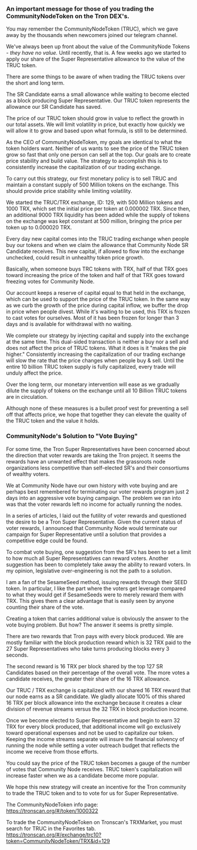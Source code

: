 
### An important message for those of you trading the CommunityNodeToken on the Tron DEX's.



You may remember the CommunityNodeToken (TRUC), which we gave away by the thousands when newcomers joined our telegram channel. 

We've always been up front about the value of the CommunityNode Tokens - *they have no value.* Until recently, that is. A few weeks ago we started to apply our share of the Super Representative allowance to the value of the TRUC token.

There are some things to be aware of when trading the TRUC tokens over the short and long term. 

The SR Candidate earns a small allowance while waiting to become elected as a block producing Super Representative. Our TRUC token represents the allowance our SR Candidate has saved. 

The price of our TRUC token should grow in value to reflect the growth in our total assets. We will limit volatility in price, but exactly how quickly we will allow it to grow and based upon what formula, is still to be determined.

As the CEO of CommunityNodeToken, my goals are identical to what the token holders want. Neither of us wants to see the price of the TRUC token grow so fast that only one person can sell at the top. Our goals are to create price stability and build value. The strategy to accomplish this is to consistently increase the capitalization of our trading exchange.

To carry out this strategy, our first monetary policy is to sell TRUC and maintain a constant supply of 500 Million tokens on the exchange. This should provide price stability while limiting volatility. 

We started the TRUC/TRX exchange, ID: 129, with 500 Million tokens and 1000 TRX, which set the initial price per token at 0.000002 TRX. Since then, an additional 9000 TRX liquidity has been added while the supply of tokens on the exchange was kept constant at 500 million, bringing the price per token up to 0.000020 TRX. 

Every day new capital comes into the TRUC trading exchange when people buy our tokens and when we claim the allowance that Community Node SR Candidate receives. This new capital, if allowed to flow into the exchange unchecked, could result in unhealthy token price growth. 

Basically, when someone buys TRC tokens with TRX, half of that TRX goes toward increasing the price of the token and half of that TRX goes toward freezing votes for Community Node. 

Our account keeps a reserve of capital equal to that held in the exchange, which can be used to support the price of the TRUC token. In the same way as we curb the growth of the price during capital inflow, we buffer the drop in price when people divest.  While it's waiting to be used, this TRX is frozen to cast votes for ourselves. Most of it has been frozen for longer than 3 days and is available for withdrawal with no waiting.

We complete our strategy by injecting capital and supply into the exchange at the same time. This dual-sided transaction is neither a buy nor a sell and does not affect the price of TRUC tokens. What it does is it "makes the pie higher." Consistently increasing the capitalization of our trading exchange will slow the rate that the price changes when people buy & sell. Until the entire 10 billion TRUC token supply is fully capitalized, every trade will unduly affect the price.

Over the long term, our monetary intervention will ease as we gradually dilute the supply of tokens on the exchange until all 10 Billion TRUC tokens are in circulation.

Although none of these measures is a bullet proof vest for preventing a sell off that affects price, we hope that together they can elevate the quality of the TRUC token and the value it holds.


### CommunityNode's Solution to "Vote Buying"


For some time, the Tron Super Representatives have been concerned about the direction that voter rewards are taking the Tron project. It seems the rewards have an unwanted effect that makes the grassroots node organizations less competitive than self-elected SR's and their consortiums of wealthy voters.

We at Community Node have our own history with vote buying and are perhaps best remembered for terminating our voter rewards program just 2 days into an aggressive vote buying campaign. The problem we ran into was that the voter rewards left no income for actually running the nodes.  

In a series of articles, I laid out the futility of voter rewards and questioned the desire to be a Tron Super Representative. Given the current status of voter rewards, I announced that Community Node would terminate our campaign for Super Representative until a solution that provides a competitive edge could be found.

To combat vote buying, one suggestion from the SR's has been to set a limit to how much all Super Representatives can reward voters. Another suggestion has been to completely take away the ability to reward voters. In my opinion, legislative over-engineering is not the path to a solution.

I am a fan of the SesameSeed method, issuing rewards through their SEED token. In particular, I like the part where the voters get leverage compared to what they would get if SesameSeeds were to merely reward them with TRX. This gives them a clear advantage that is easily seen by anyone counting their share of the vote.

Creating a token that carries additional value is obviously the answer to the vote buying problem. But how? The answer it seems is pretty simple. 

There are two rewards that Tron pays with every block produced. We are mostly familiar with the block production reward which is 32 TRX paid to the 27 Super Representatives who take turns producing blocks every 3 seconds. 

The second reward is 16 TRX per block shared by the top 127 SR Candidates based on their percentage of the overall vote. The more votes a candidate receives, the greater their share of the 16 TRX allowance. 

Our TRUC / TRX exchange is capitalized with our shared 16 TRX reward that our node earns as a SR candidate. We gladly allocate 100% of this shared 16 TRX per block allowance into the exchange because it creates a clear division of revenue streams versus the 32 TRX in block production income.

Once we become elected to Super Representative and begin to earn 32 TRX for every block produced, that additional income will go exclusively toward operational expenses and not be used to capitalize our token. Keeping the income streams separate will insure the financial solvency of running the node while setting a voter outreach budget that reflects the income we receive from those efforts.

You could say the price of the TRUC token becomes a gauge of the number of votes that Community Node receives. TRUC token's capitalization will increase faster when we as a candidate become more popular. 

We hope this new strategy will create an incentive for the Tron community to trade the TRUC token and to to vote for us for Super Representative.


The CommunityNodeToken info page:  
https://tronscan.org/#/token/1000322


To trade the CommunityNodeToken on Tronscan's TRXMarket, you must search for TRUC in the Favorites tab.  
https://tronscan.org/#/exchange/trc10?token=CommunityNodeToken/TRX&id=129




